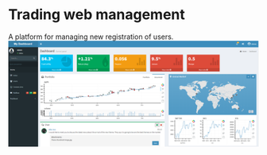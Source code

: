 # Trading web management
A platform for managing new registration of users.
<img src="https://github.com/u0-blip/trade-webapp/raw/master/screenshots/dashboard.png"
     alt="UI"
     style="float: left; margin-right: 10px;" />
